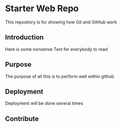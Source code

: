 # Starter Web Repo

This repository is for showing how Git and GitHub work

## Introduction

Here is some nonsense Text for everybody to read

## Purpose

The purpose of all this is to perform well within github

## Deployment

Deployment will be done several times

## Contribute